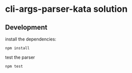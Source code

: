 # cli-args-parser-kata solution

## Development

install the dependencies: 
```
npm install
```
test the parser
```
npm test
```